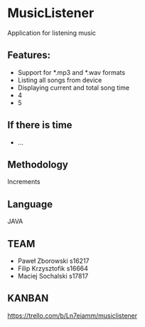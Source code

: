# MusicListener

Application for listening music

## Features: 

- Support for \*.mp3 and \*.wav formats
- Listing all songs from device
- Displaying current and total song time
- 4
- 5

## If there is time
- ...

## Methodology

Increments

## Language

JAVA

## TEAM

- Paweł Zborowski s16217
- Filip Krzysztofik s16664
- Maciej Sochalski s17817

## KANBAN

https://trello.com/b/Ln7eiamm/musiclistener
